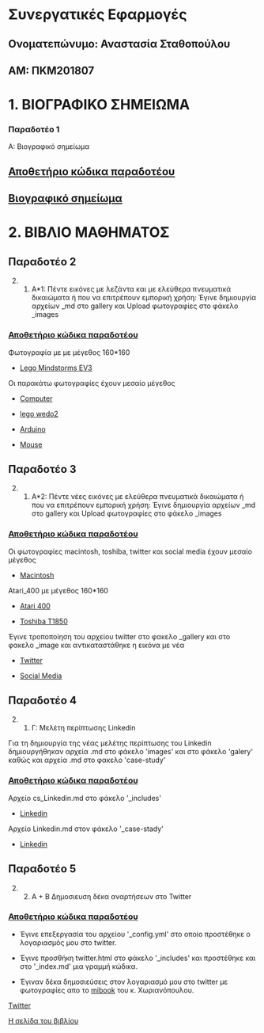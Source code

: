 # Συνεργατικές Εφαρμογές

## Ονοματεπώνυμο: Αναστασία Σταθοπούλου

## ΑΜ: ΠΚΜ201807


# 1. ΒΙΟΓΡΑΦΙΚΟ ΣΗΜΕΙΩΜΑ

### Παραδοτέο 1
Α: Βιογραφικό σημείωμα

## [Αποθετήριο κώδικα παραδοτέου](https://github.com/c18stat/online-cv)

## [Βιογραφικό σημείωμα](https://c18stat.github.io/online-cv/)


# 2. ΒΙΒΛΙΟ ΜΑΘΗΜΑΤΟΣ

## Παραδοτέο 2 
2. 1. Α*1: Πέντε εικόνες με λεζάντα και με ελεύθερα πνευματικά δικαιώματα ή που να επιτρέπουν εμπορική χρήση:
Έγινε δημιουργία αρχείων _md στο gallery και Upload φωτογραφίες στο φάκελο _images
### [Αποθετήριο κώδικα παραδοτέου](https://github.com/c18stat/gr)

Φωτογραφία με με μέγεθος 160*160
- [Lego Mindstorms EV3](https://github.com/c18stat/gr/blob/gh-pages/_gallery/Lego-mindstorms-ev3.md)

Οι παρακάτω φωτογραφίες έχουν μεσαίο μέγεθος
- [Computer](https://github.com/c18stat/gr/blob/gh-pages/_gallery/computer.md)

- [lego wedo2](https://github.com/c18stat/gr/blob/gh-pages/_gallery/2.md)

- [Arduino](https://github.com/c18stat/gr/blob/gh-pages/_gallery/14.md)

- [Mouse](https://github.com/c18stat/gr/blob/gh-pages/_gallery/mouse.md)

## Παραδοτέο 3
2. 1. Α*2: Πέντε νέες εικόνες με ελεύθερα πνευματικά δικαιώματα ή που να επιτρέπουν εμπορική χρήση:
Έγινε δημιουργία αρχείων _md στο gallery και Upload φωτογραφίες στο φάκελο _images
### [Αποθετήριο κώδικα παραδοτέου](https://github.com/c18stat/gr)

Οι φωτογραφίες macintosh, toshiba, twitter και social media έχουν μεσαίο μέγεθος
- [Macintosh](https://github.com/c18stat/gr/blob/gh-pages/_gallery/macintosh.md)

Atari_400 με μέγεθος 160*160

- [Atari 400](https://github.com/c18stat/gr/blob/gh-pages/_gallery/atari-400.md)

- [Toshiba T1850](https://github.com/c18stat/gr/blob/gh-pages/_gallery/Toshiba%20T1850.md)

Έγινε τροποποίηση του αρχείου twitter στο φακελο _gallery και στο φακελο _image και αντικαταστάθηκε η εικόνα με νέα
- [Twitter](https://github.com/c18stat/gr/blob/gh-pages/_gallery/Twitter.md)

- [Social Media](https://github.com/c18stat/gr/blob/gh-pages/_gallery/Social-Media.md)

## Παραδοτέο 4
2. 1. Γ: Μελέτη περίπτωσης Linkedin

Για τη δημιουργία της νέας μελέτης περίπτωσης του Linkedin δημιουργήθηκαν αρχεία .md στο φάκελο 'images' και στο φάκελο 'galery' καθώς και αρχεία .md στο φακελο 'case-study'

### [Αποθετήριο κώδικα παραδοτέου](https://github.com/c18stat/gr)

Αρχείο cs_Linkedin.md στο φάκελο '_includes'

- [Linkedin](https://github.com/c18stat/gr/blob/gh-pages/_includes/cs-Linkedin.md)

Αρχείο Linkedin.md στον φάκελο '_case-stady'

- [Linkedin](https://github.com/c18stat/gr/blob/gh-pages/_case-study/Linkedin.md)

## Παραδοτέο 5
2. 2. Α + Β Δημοσιευση δέκα αναρτήσεων στο Twitter 

### [Αποθετήριο κώδικα παραδοτέου](https://github.com/c18stat/gr)
* Έγινε επεξεργασία του αρχείου '_config.yml' στο οποίο προστέθηκε ο λογαριασμός μου στο twitter.

* Έγινε προσθήκη twitter.html στο φάκελο '_includes' και προστέθηκε και στο '_index.md' μια γραμμή κώδικα.
    
* Έγιναν δέκα δημοσιεύσεις στον λογαριασμό μου στο twitter με φωτογραφίες απο το [mibook](https://mibook.org/gr/) του κ. Χωριανόπουλου.

[Twitter](https://twitter.com/@meli_avg)

[Η σελίδα του βιβλίου](https://c18stat.github.io/gr/)


